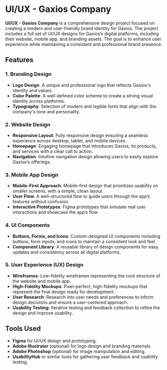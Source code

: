 # UI/UX - Gaxios Company

**UI/UX - Gaxios Company** is a comprehensive design project focused on creating a modern and user-friendly brand identity for Gaxios. The project includes a full set of UI/UX designs for Gaxios’s digital platforms, including their website, mobile app, and branding assets. The goal is to enhance user experience while maintaining a consistent and professional brand presence.

## Features

### 1. **Branding Design**
   - **Logo Design**: A unique and professional logo that reflects Gaxios's identity and values.
   - **Color Palette**: A well-defined color scheme to create a strong visual identity across platforms.
   - **Typography**: Selection of modern and legible fonts that align with the company's tone and personality.

### 2. **Website Design**
   - **Responsive Layout**: Fully responsive design ensuring a seamless experience across desktop, tablet, and mobile devices.
   - **Homepage**: Engaging homepage that introduces Gaxios, its products, and services with a clear call to action.
   - **Navigation**: Intuitive navigation design allowing users to easily explore Gaxios’s offerings.

### 3. **Mobile App Design**
   - **Mobile-First Approach**: Mobile-first design that prioritizes usability on smaller screens, with a simple, clean layout.
   - **User Flow**: A well-structured flow to guide users through the app’s features without confusion.
   - **Interactive Prototypes**: Figma prototypes that simulate real user interactions and showcase the app’s flow.

### 4. **UI Components**
   - **Buttons, Forms, and Icons**: Custom-designed UI components including buttons, form inputs, and icons to maintain a consistent look and feel.
   - **Component Library**: A reusable library of design components for easy updates and consistency across all digital platforms.

### 5. **User Experience (UX) Design**
   - **Wireframes**: Low-fidelity wireframes representing the core structure of the website and mobile app.
   - **High-Fidelity Mockups**: Pixel-perfect, high-fidelity mockups that represent the final design ready for development.
   - **User Research**: Research into user needs and preferences to inform design decisions and ensure a user-centered approach.
   - **Usability Testing**: Iterative testing and feedback collection to refine the design and improve usability.

## Tools Used

- **Figma** for UI/UX design and prototyping.
- **Adobe Illustrator** (optional) for logo design and branding materials.
- **Adobe Photoshop** (optional) for image manipulation and editing.
- **UsabilityHub** or similar tools for gathering user feedback and usability testing.


